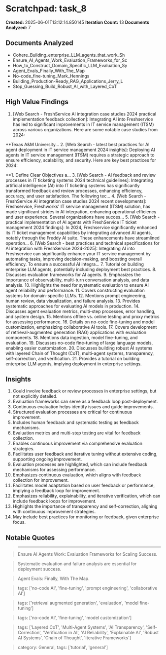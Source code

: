 # Scratchpad: task_8

**Created:** 2025-06-01T13:12:14.850145
**Iteration Count:** 13
**Documents Analyzed:** 7

## Documents Analyzed
- Cohere_Building_enterprise_LLM_agents_that_work_Sh
- Ensure_AI_Agents_Work_Evaluation_Frameworks_for_Sc
- How_to_Construct_Domain_Specific_LLM_Evaluation_Sy
- Agent_Evals_Finally_With_The_Map
- No-code_fine-tuning_Mark_Hennings
- Building_Production-Ready_RAG_Applications_Jerry_L
- Stop_Guessing_Build_Robust_AI_with_Layered_CoT

## High Value Findings
1. [Web Search - FreshService AI integration case studies 2024 practical implementation feedback collection]: Integrating AI into Freshservice has led to significant improvements in IT service management (ITSM) across various organizations. Here are some notable case studies from 2024:

**Texas A&M University...
2. [Web Search - latest best practices for AI agent deployment in IT service management 2024 insights]: Deploying AI agents in IT service management (ITSM) requires a strategic approach to ensure efficiency, scalability, and security. Here are key best practices for 2024:

**1. Define Clear Objectives a...
3. [Web Search - AI feedback and review processes in IT ticketing systems 2024 technical guidelines]: Integrating artificial intelligence (AI) into IT ticketing systems has significantly transformed feedback and review processes, enhancing efficiency, accuracy, and user satisfaction. The following tec...
4. [Web Search - FreshService AI integration case studies 2024 recent developments]: Freshservice, Freshworks' IT service management (ITSM) solution, has made significant strides in AI integration, enhancing operational efficiency and user experience. Several organizations have succes...
5. [Web Search - practical implementation of AI agents with FreshService IT ticket management 2024 findings]: In 2024, Freshservice significantly enhanced its IT ticket management capabilities by integrating advanced AI agents, notably through the Freddy AI suite. These enhancements have streamlined operation...
6. [Web Search - best practices and technical specifications for AI integration with FreshService 2024-2025]: Integrating AI into Freshservice can significantly enhance your IT service management by automating tasks, improving decision-making, and boosting overall efficiency. To ensure a successful AI integra...
7. Tutorial on building enterprise LLM agents, potentially including deployment best practices.
8. Discusses evaluation frameworks for AI agents.
9. Emphasizes the importance of observability, multi-turn conversation analysis, and data analysis.
10. Highlights the need for systematic evaluation to ensure AI agent reliability and performance.
11. Covers constructing evaluation systems for domain-specific LLMs.
12. Mentions prompt engineering, human review, data visualization, and failure analysis.
13. Provides systematic approaches for evaluating AI models in production.
14. Discusses agent evaluation metrics, multi-step processes, error handling, and system design.
15. Mentions offline vs. online testing and proxy metrics for assessing performance.
16. Details on no-code fine-tuning and model customization, emphasizing collaborative AI tools.
17. Covers development of retrieval-augmented generation (RAG) applications with evaluation components.
18. Mentions data ingestion, model fine-tuning, and evaluation.
19. Discusses no-code fine-tuning of large language models, enabling easier customization.
20. Discusses building robust AI systems with layered Chain of Thought (CoT), multi-agent systems, transparency, self-correction, and verification.
21. Provides a tutorial on building enterprise LLM agents, implying deployment in enterprise settings.

## Insights
1. Could involve feedback or review processes in enterprise settings, but not explicitly detailed.
2. Evaluation frameworks can serve as a feedback loop post-deployment.
3. Continuous evaluation helps identify issues and guide improvements.
4. Structured evaluation processes are critical for continuous improvement.
5. Includes human feedback and systematic testing as feedback mechanisms.
6. Evaluation metrics and multi-step testing are vital for feedback collection.
7. Enables continuous improvement via comprehensive evaluation strategies.
8. Facilitates user feedback and iterative tuning without extensive coding, supporting ongoing improvement.
9. Evaluation processes are highlighted, which can include feedback mechanisms for assessing performance.
10. Emphasizes continuous evaluation, which aligns with feedback collection for improvement.
11. Facilitates model adaptation based on user feedback or performance, implying a feedback loop for improvement.
12. Emphasizes reliability, explainability, and iterative verification, which can include feedback loops for improvement.
13. Highlights the importance of transparency and self-correction, aligning with continuous improvement strategies.
14. May include best practices for monitoring or feedback, given enterprise focus.

## Notable Quotes
> ---

> Ensure AI Agents Work: Evaluation Frameworks for Scaling Success.

> Systematic evaluation and failure analysis are essential for deployment success.

> Agent Evals: Finally, With The Map.

> tags: ['no-code AI', 'fine-tuning', 'prompt engineering', 'collaborative AI']

> tags: ['retrieval augmented generation', 'evaluation', 'model fine-tuning']

> tags: ['no-code AI', 'fine-tuning', 'model customization']

> tags: ['Layered CoT', 'Multi-Agent Systems', 'AI Transparency', 'Self-Correction', 'Verification in AI', 'AI Reliability', 'Explainable AI', 'Robust AI Systems', 'Chain of Thought', 'Iterative Frameworks']

> category: General, tags: ['tutorial', 'general']

